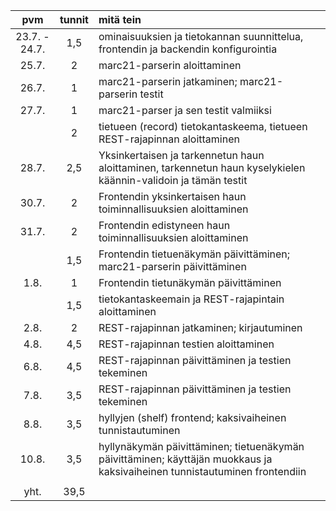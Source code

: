 | pvm | tunnit | mitä tein |
| :---: | :---: | :--- |
| 23.7. - 24.7. | 1,5 | ominaisuuksien ja tietokannan suunnittelua, frontendin ja backendin konfigurointia |
| 25.7. | 2 | marc21-parserin aloittaminen |
| 26.7. | 1 | marc21-parserin jatkaminen; marc21-parserin testit |
| 27.7. | 1 | marc21-parser ja sen testit valmiiksi |
| | 2 | tietueen (record) tietokantaskeema, tietueen REST-rajapinnan aloittaminen |
| 28.7. | 2,5 | Yksinkertaisen ja tarkennetun haun aloittaminen, tarkennetun haun kyselykielen käännin-validoin ja tämän testit |
| 30.7. | 2 | Frontendin yksinkertaisen haun toiminnallisuuksien aloittaminen |
| 31.7. | 2 | Frontendin edistyneen haun toiminnallisuuksien aloittaminen |
| | 1,5 | Frontendin tietuenäkymän päivittäminen; marc21-parserin päivittäminen |
| 1.8. | 1 | Frontendin tietunäkymän päivittäminen |
| | 1,5 | tietokantaskeemain ja REST-rajapintain aloittaminen |
| 2.8. | 2 | REST-rajapinnan jatkaminen; kirjautuminen |
| 4.8. | 4,5 | REST-rajapinnan testien aloittaminen |
| 6.8. | 4,5 | REST-rajapinnan päivittäminen ja testien tekeminen |
| 7.8. | 3,5 | REST-rajapinnan päivittäminen ja testien tekeminen |
| 8.8. | 3,5 | hyllyjen (shelf) frontend; kaksivaiheinen tunnistautuminen |
| 10.8. | 3,5 | hyllynäkymän päivittäminen; tietuenäkymän päivittäminen; käyttäjän muokkaus ja kaksivaiheinen tunnistautuminen frontendiin |
| | | |
| yht. | 39,5 | |